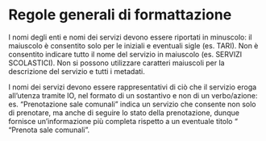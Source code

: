# Regole generali di formattazione

I nomi degli enti e nomi dei servizi devono essere riportati in minuscolo: il maiuscolo è consentito solo per le iniziali e eventuali sigle (es. TARI). Non è consentito indicare tutto il nome del servizio in maiuscolo (es. SERVIZI SCOLASTICI). Non si possono utilizzare caratteri maiuscoli per la descrizione del servizio e tutti i metadati.

I nomi dei servizi devono essere rappresentativi di ciò che il servizio eroga all’utenza tramite IO, nel formato di un sostantivo e non di un verbo/azione: es. “Prenotazione sale comunali” indica un servizio che consente non solo di prenotare, ma anche di seguire lo stato della prenotazione, dunque fornisce un’informazione più completa rispetto a un eventuale titolo “ “Prenota sale comunali”.
